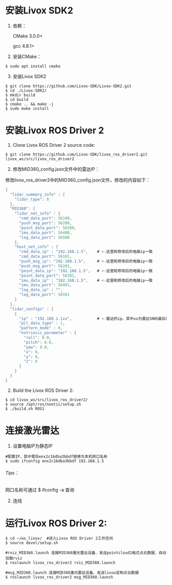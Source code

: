 # 安装Livox SDK2

1. 依赖：

   CMake 3.0.0+

   gcc 4.8.1+

2. 安装CMake：

```shell
$ sudo apt install cmake
```

3. 安装Livox SDK2

```shell
$ git clone https://github.com/Livox-SDK/Livox-SDK2.git
$ cd ./Livox-SDK2/
$ mkdir build
$ cd build
$ cmake .. && make -j
$ sudo make install
```

#  安装Livox ROS Driver 2

1. Clone Livox ROS Driver 2 source code:

```shell
$ git clone https://github.com/Livox-SDK/livox_ros_driver2.git livox_ws/src/livox_ros_driver2
```

2. 修改MID360_config.json文件中的雷达IP：

修改livox_ros_driver2中的MID360_config.json文件，修改的内容如下：

```c
{
  "lidar_summary_info" : {
    "lidar_type": 8
  },
  "MID360": {
    "lidar_net_info" : {
      "cmd_data_port": 56100,
      "push_msg_port": 56200,
      "point_data_port": 56300,
      "imu_data_port": 56400,
      "log_data_port": 56500
    },
    "host_net_info" : {
      "cmd_data_ip" : "192.168.1.5",  	# <-这里和修改后的电脑ip一致
      "cmd_data_port": 56101,
      "push_msg_ip": "192.168.1.5",  	# <-这里和修改后的电脑ip一致
      "push_msg_port": 56201,
      "point_data_ip": "192.168.1.5",  	# <-这里和修改后的电脑ip一致
      "point_data_port": 56301,
      "imu_data_ip" : "192.168.1.5",  	# <-这里和修改后的电脑ip一致
      "imu_data_port": 56401,
      "log_data_ip" : "",
      "log_data_port": 56501
    }
  },
  "lidar_configs" : [
    {
      "ip" : "192.168.1.1xx",		  	# <-雷达的ip，其中xx为雷达SN码最后两位数,本机为60
      "pcl_data_type" : 1,
      "pattern_mode" : 0,
      "extrinsic_parameter" : {
        "roll": 0.0,
        "pitch": 0.0,
        "yaw": 0.0,
        "x": 0,
        "y": 0,
        "z": 0
      }
    }
  ]
}
```

2. Build the Livox ROS Driver 2:

```shell
$ cd livox_ws/src/livox_ros_driver2/
$ source /opt/ros/noetic/setup.sh
$ ./build.sh ROS1
```

# 连接激光雷达

1. 设置电脑IP为静态IP

```shell
#配置IP，其中需将enx2c16dba3bbdf替换为本机网口名称
$ sudo ifconfig enx2c16dba3bbdf 192.168.1.5
```

###### Tips：

网口名称可通过 $ ifconfig -a 查询

2. 连线

# 运行Livox ROS Driver 2:

```shell
$ cd ~/ws_livox/  #进入Livox ROS Driver 2工作空间
$ source devel/setup.sh

#rviz_MID360.launch 连接MID360激光雷达设备、发送pointcloud2格式点云数据、自动加载rviz
$ roslaunch livox_ros_driver2 rviz_MID360.launch

#msg_MID360.launch 连接MID360激光雷达设备、发送livox定制点云数据
$ roslaunch livox_ros_driver2 msg_MID360.launch
```

